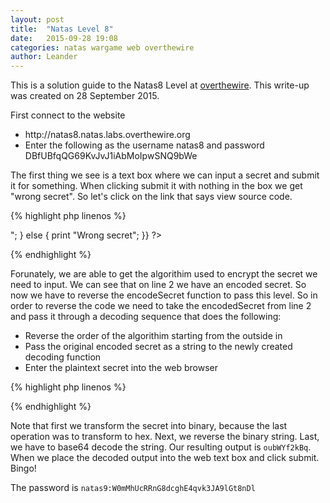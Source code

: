 ```yaml
---
layout: post
title:  "Natas Level 8"
date:   2015-09-28 19:08
categories: natas wargame web overthewire
author: Leander
---
```

This is a solution guide to the Natas8 Level at [overthewire](http://natas8.natas.labs.overthewire.org). This write-up was created on 28 September 2015.

First connect to the website
<ul><li>http://natas8.natas.labs.overthewire.org</li>
<li>Enter the following as the username natas8 and password DBfUBfqQG69KvJvJ1iAbMoIpwSNQ9bWe</li></ul>

The first thing we see is a text box where we can input a secret and submit it for something. When clicking submit it with nothing in the box we get "wrong secret". So let's click on the link that says view source code.

{% highlight php linenos %}
<?php
$encodedSecret = "3d3d516343746d4d6d6c315669563362";
 
function encodeSecret($secret) {
    return bin2hex(strrev(base64_encode($secret)));
}
 
if(array_key_exists("submit", $_POST)) {
    if(encodeSecret($_POST['secret']) == $encodedSecret) {
     print "Access granted. The password for natas9 is <censored>";
    } 
    else {
     print "Wrong secret";
    }}
?>
{% endhighlight %}

Forunately, we are able to get the algorithim used to encrypt the secret we need to input. We can see that on line 2 we have an encoded secret. So now we have to reverse the encodeSecret function to pass this level. So in order to reverse the code we need to take the encodedSecret from line 2 and pass it through a decoding sequence that does the following:
<ul><li>Reverse the order of the algorithim starting from the outside in</li>
<li>Pass the original encoded secret as a string to the newly created decoding function</li>
<li>Enter the plaintext secret into the web browser</li></ul>

{% highlight php linenos %}
<?php
function decodeSecret($secret){
  return base64_decode(strrev(hex2bin($secret)));
  }
  
print "The secret is: "; 
print decodeSecret("3d3d516343746d4d6d6c315669563362");
print "\n";
?>
{% endhighlight %}

Note that first we transform the secret into binary, because the last operation was to transform to hex. Next, we reverse the binary string. Last, we have to base64 decode the string. Our resulting output is <code>oubWYf2kBq</code>. When we place the decoded output into the web text box and click submit. Bingo!

The password is <code>natas9:W0mMhUcRRnG8dcghE4qvk3JA9lGt8nDl</code>
